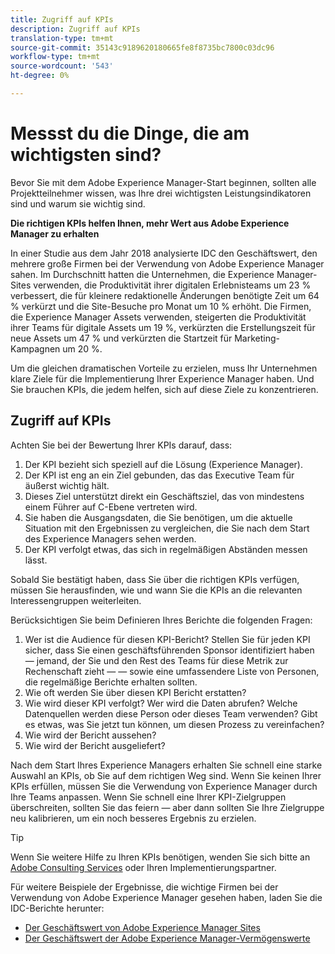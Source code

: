 ```yaml
---
title: Zugriff auf KPIs
description: Zugriff auf KPIs
translation-type: tm+mt
source-git-commit: 35143c9189620180665fe8f8735bc7800c03dc96
workflow-type: tm+mt
source-wordcount: '543'
ht-degree: 0%

---
```



# Messst du die Dinge, die am wichtigsten sind?

Bevor Sie mit dem Adobe Experience Manager-Start beginnen, sollten alle Projektteilnehmer wissen, was Ihre drei wichtigsten Leistungsindikatoren sind und warum sie wichtig sind.

**Die richtigen KPIs helfen Ihnen, mehr Wert aus Adobe Experience Manager zu erhalten**


In einer Studie aus dem Jahr 2018 analysierte IDC den Geschäftswert, den mehrere große Firmen bei der Verwendung von Adobe Experience Manager sahen. Im Durchschnitt hatten die Unternehmen, die Experience Manager-Sites verwenden, die Produktivität ihrer digitalen Erlebnisteams um 23 % verbessert, die für kleinere redaktionelle Änderungen benötigte Zeit um 64 % verkürzt und die Site-Besuche pro Monat um 10 % erhöht. Die Firmen, die Experience Manager Assets verwenden, steigerten die Produktivität ihrer Teams für digitale Assets um 19 %, verkürzten die Erstellungszeit für neue Assets um 47 % und verkürzten die Startzeit für Marketing-Kampagnen um 20 %.

Um die gleichen dramatischen Vorteile zu erzielen, muss Ihr Unternehmen klare Ziele für die Implementierung Ihrer Experience Manager haben. Und Sie brauchen KPIs, die jedem helfen, sich auf diese Ziele zu konzentrieren.

## Zugriff auf KPIs

Achten Sie bei der Bewertung Ihrer KPIs darauf, dass:

1. Der KPI bezieht sich speziell auf die Lösung (Experience Manager).
1. Der KPI ist eng an ein Ziel gebunden, das das Executive Team für äußerst wichtig hält.
1. Dieses Ziel unterstützt direkt ein Geschäftsziel, das von mindestens einem Führer auf C-Ebene vertreten wird.
1. Sie haben die Ausgangsdaten, die Sie benötigen, um die aktuelle Situation mit den Ergebnissen zu vergleichen, die Sie nach dem Start des Experience Managers sehen werden.
1. Der KPI verfolgt etwas, das sich in regelmäßigen Abständen messen lässt.

Sobald Sie bestätigt haben, dass Sie über die richtigen KPIs verfügen, müssen Sie herausfinden, wie und wann Sie die KPIs an die relevanten Interessengruppen weiterleiten.

Berücksichtigen Sie beim Definieren Ihres Berichte die folgenden Fragen:

1. Wer ist die Audience für diesen KPI-Bericht? Stellen Sie für jeden KPI sicher, dass Sie einen geschäftsführenden Sponsor identifiziert haben — jemand, der Sie und den Rest des Teams für diese Metrik zur Rechenschaft zieht — — sowie eine umfassendere Liste von Personen, die regelmäßige Berichte erhalten sollten.
1. Wie oft werden Sie über diesen KPI Bericht erstatten?
1. Wie wird dieser KPI verfolgt? Wer wird die Daten abrufen? Welche Datenquellen werden diese Person oder dieses Team verwenden? Gibt es etwas, was Sie jetzt tun können, um diesen Prozess zu vereinfachen?
1. Wie wird der Bericht aussehen?
1. Wie wird der Bericht ausgeliefert?

Nach dem Start Ihres Experience Managers erhalten Sie schnell eine starke Auswahl an KPIs, ob Sie auf dem richtigen Weg sind. Wenn Sie keinen Ihrer KPIs erfüllen, müssen Sie die Verwendung von Experience Manager durch Ihre Teams anpassen. Wenn Sie schnell eine Ihrer KPI-Zielgruppen überschreiten, sollten Sie das feiern — aber dann sollten Sie Ihre Zielgruppe neu kalibrieren, um ein noch besseres Ergebnis zu erzielen.

>[!TIP]
>
> Wenn Sie weitere Hilfe zu Ihren KPIs benötigen, wenden Sie sich bitte an [Adobe Consulting Services](https://www.adobe.com/de/experience-cloud/consulting-services.html) oder Ihren Implementierungspartner.

Für weitere Beispiele der Ergebnisse, die wichtige Firmen bei der Verwendung von Adobe Experience Manager gesehen haben, laden Sie die IDC-Berichte herunter:
* [Der Geschäftswert von Adobe Experience Manager Sites](https://www.adobe.com/content/dam/acom/en/modal-offers/idc-aem-sites-q218/pdfs/22037555.en.aem.whitepaper.IDCBusinessValueAEMSites.pdf)
* [Der Geschäftswert der Adobe Experience Manager-Vermögenswerte](https://wwwimages2.adobe.com/content/dam/acom/en/modal-offers/idc-aem-Assets-q218/pdfs/220380622.en.aem.whitepaper.IDCBusinessValueAEMAssets.pdf)